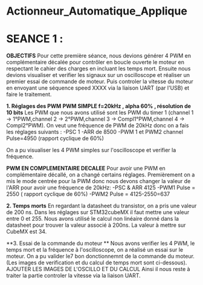 # Actionneur_Automatique_Applique
# SEANCE 1 :

**OBJECTIFS**
Pour cette première séance, nous devions générer 4 PWM en complémentaire décalée pour contrôler en boucle ouverte le moteur en
respectant le cahier des charges en incluant les temps mort. Ensuite nous devions visualiser et verifier les signaux sur un 
oscilloscope et réaliser un premier essai de commande de moteur. 
Puis controler la vitesse du moteur en envoyant une séquence speed XXXX via la liaison UART (par l'USB) et faire le traitement. 

**1. Réglages des PWM**
**PWM SIMPLE f=20kHz , alpha 60% , résolution de 10 bits**
Les PWM que nous avons utilisé sont les PWM du timer 1 (channel 1 -> 1°PWM,channel 2 -> 2°PWM,channel 3 -> Compl1°PWM,channel 4 -> Compl2°PWM). 
On veut une fréquence de PWM de 20kHz donc on a fais les réglages suivants : 
-PSC 1
-ARR de 8500
-PWM 1 et PWM2 channel Pulse=4950 (rapport cyclique de 60%)

On a pu visualiser les 4 PWM simples sur l'oscilloscope et verifier la fréquence. 

**PWM EN COMPLEMENTAIRE DECALEE**
Pour avoir une PWM en complémentaire décallé, on a changé certains réglages. Premièrement on a mis le mode centrée pour la PWM donc
nous devons changer la valeur de l'ARR pour avoir une fréquence de 20kHz: 
-PSC  & ARR 4125
-PWM1 Pulse = 2550 ( rapport cyclique de 60%)
-PWM2 Pulse = 4125-2550=637

**2. Temps morts**
En regardant la datasheet du transistor, on a pris une valeur de 200 ns. Dans les réglages sur STM32cubeMX il faut mettre une valeur 
entre 0 et 255. Nous avons utilisé le calcul non linéaire donné dans la datasheet pour trouver la valeur associé à 200ns. La valeur à 
mettre sur CubeMX est 34. 

**3. Essai de la commande du moteur **
Nous avons verifier les 4 PWM, le temps mort et la fréquence à l'oscilloscope, on a réalisé un essai sur le moteur. On a pu valider le7
bon donctionnemnt de la commande du moteur. (Les images de verification et du calcul de temps mort sont ci-dessous).
AJOUTER LES IMAGES DE L'OSCILLO ET DU CALCUL
Ainsi il nous reste à traiter la partie controler la vitesse via la liaison UART. 
